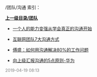 /团队/沟通 索引：


**[上一级目录/团队](/团队/index.md)**

- [一个人的能力变强从学会真正的沟通开始](/团队/沟通/一个人的能力变强从学会真正的沟通开始.md)

- [互联网团队7大沟通方式](/团队/沟通/互联网团队7大沟通方式.md)

- [傅盛：如何用沟通解决80%的工作问题](/团队/沟通/傅盛：如何用沟通解决80%的工作问题.md)

- [向上级汇报沟通的5点原则-华为](/团队/沟通/向上级汇报沟通的5点原则-华为.md)


<font size=2 color='grey'> 2019-04-19 08:13 </font>
